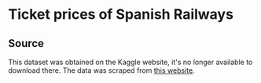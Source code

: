 # Ticket prices of Spanish Railways

## Source
This dataset was obtained on the Kaggle website, it's no longer available to download there. The data was scraped from [this website](http://www.renfe.com/).
